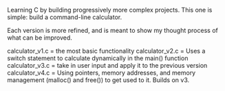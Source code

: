 Learning C by building progressively more complex projects. This one is simple: build a command-line calculator.

Each version is more refined, and is meant to show my thought process of what can be improved.

calculator_v1.c = the most basic functionality
calculator_v2.c = Uses a switch statement to calculate dynamically in the main() function
calculator_v3.c = take in user input and apply it to the previous version
calculator_v4.c = Using pointers, memory addresses, and memory management (malloc() and free()) to get used to it. Builds on v3.
